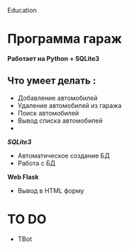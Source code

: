 Education
# Программа гараж

**Работает на Python + SQLite3**

## Что умеет делать :
* Добавление автомобилей
* Удаление автомобилей из гаража
* Поиск автомобилей
* Вывод списка автомобилей
* 
***SQLite3***

* Автоматическое создание БД
* Работа с БД

**Web Flask**
* Вывод в HTML форму 
  
# TO DO

* TBot
